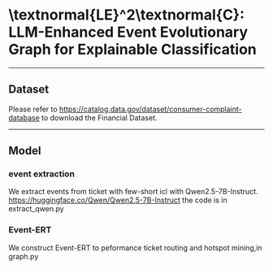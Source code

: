 # \textnormal{LE}^2\textnormal{C}: LLM-Enhanced Event Evolutionary Graph for Explainable Classification

---
## Dataset

Please refer to https://catalog.data.gov/dataset/consumer-complaint-database to download the Financial Dataset.

---
## Model

### event extraction
We extract events from ticket with few-short icl with Qwen2.5-7B-Instruct.
https://huggingface.co/Qwen/Qwen2.5-7B-Instruct
the code is in extract_qwen.py

### Event-ERT 
We construct Event-ERT to peformance ticket routing and hotspot mining,in graph.py
